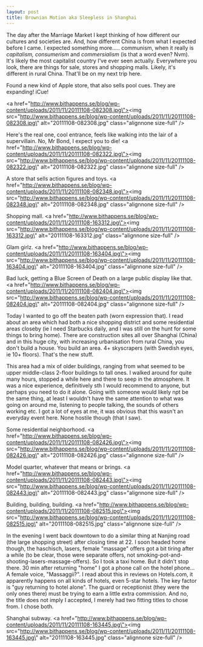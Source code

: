 ```yaml
---
layout: post
title: Brownian Motion aka Sleepless in Shanghai
---
```


The day after the Marriage Market I kept thinking of how different our cultures and societies are. And, how different China is from what I expected before I came. I expected something more..... communism, when it really is *capitalism, consumerism* and *commersialism* (is that a word even? Nvm). It\'s likely the most capitalist country I\'ve ever seen actually. Everywhere you look, there are things for sale, stores and shopping malls. Likely, it\'s different in rural China. That\'ll be on my next trip here.


Found a new kind of Apple store, that also sells pool cues. They are expanding! iCue!

<a href=\"http://www.bithappens.se/blog/wp-content/uploads/2011/11/20111108-082308.jpg\"><img src=\"http://www.bithappens.se/blog/wp-content/uploads/2011/11/20111108-082308.jpg\" alt=\"20111108-082308.jpg\" class=\"alignnone size-full\" /></a>


<!--more-->


Here\'s the real one, cool entrance, feels like walking into the lair of a supervillain. No, Mr Bond, I expect you to die!
<a href=\"http://www.bithappens.se/blog/wp-content/uploads/2011/11/20111108-082322.jpg\"><img src=\"http://www.bithappens.se/blog/wp-content/uploads/2011/11/20111108-082322.jpg\" alt=\"20111108-082322.jpg\" class=\"alignnone size-full\" /></a>


A store that sells action figures and toys.
<a href=\"http://www.bithappens.se/blog/wp-content/uploads/2011/11/20111108-082348.jpg\"><img src=\"http://www.bithappens.se/blog/wp-content/uploads/2011/11/20111108-082348.jpg\" alt=\"20111108-082348.jpg\" class=\"alignnone size-full\" /></a>


Shopping mall.
<a href=\"http://www.bithappens.se/blog/wp-content/uploads/2011/11/20111108-163312.jpg\"><img src=\"http://www.bithappens.se/blog/wp-content/uploads/2011/11/20111108-163312.jpg\" alt=\"20111108-163312.jpg\" class=\"alignnone size-full\" /></a>


Glam girlz.
<a href=\"http://www.bithappens.se/blog/wp-content/uploads/2011/11/20111108-163404.jpg\"><img src=\"http://www.bithappens.se/blog/wp-content/uploads/2011/11/20111108-163404.jpg\" alt=\"20111108-163404.jpg\" class=\"alignnone size-full\" /></a>


Bad luck, getting a Blue Screen of Death on a large public display like that.
<a href=\"http://www.bithappens.se/blog/wp-content/uploads/2011/11/20111108-082404.jpg\"><img src=\"http://www.bithappens.se/blog/wp-content/uploads/2011/11/20111108-082404.jpg\" alt=\"20111108-082404.jpg\" class=\"alignnone size-full\" /></a>

Today I wanted to go off the beaten path (worn expression that). I read about an area which had both a nice shopping district and some residential areas closeby (ie I need Starbucks daily, and I was still on the hunt for some things to bring home). There are construction sites all over Shanghai (China) and in this huge city, with increasing urbanisation from rural China, you don\'t build a house. You build an area. 4+ skyscrapers (with Swedish eyes, ie 10+ floors). That\'s the new stuff.

This area had a mix of older buildings, ranging from what seemed to be upper middle-class 2-floor buildings to tall ones. I walked around for quite many hours, stopped a while here and there to seep in the atmosphere. It was a nice experience, definitively sth I would recommend to anyone, but perhaps you need to do it alone. Going with someone would likely npt be the same thing, at least I wouldn\'t have the same attention to what was going on around me, listening to people talking, the sounds of others working etc. I got a lot of eyes at me, it was obvious that this wasn\'t an everyday event here. None hostile though (that I saw).


Some residential neighborhood.
<a href=\"http://www.bithappens.se/blog/wp-content/uploads/2011/11/20111108-082426.jpg\"><img src=\"http://www.bithappens.se/blog/wp-content/uploads/2011/11/20111108-082426.jpg\" alt=\"20111108-082426.jpg\" class=\"alignnone size-full\" /></a>


Model quarter, whatever that means or brings.
<a href=\"http://www.bithappens.se/blog/wp-content/uploads/2011/11/20111108-082443.jpg\"><img src=\"http://www.bithappens.se/blog/wp-content/uploads/2011/11/20111108-082443.jpg\" alt=\"20111108-082443.jpg\" class=\"alignnone size-full\" /></a>


Building, building, building.
<a href=\"http://www.bithappens.se/blog/wp-content/uploads/2011/11/20111108-082515.jpg\"><img src=\"http://www.bithappens.se/blog/wp-content/uploads/2011/11/20111108-082515.jpg\" alt=\"20111108-082515.jpg\" class=\"alignnone size-full\" /></a>

In the evening I went back downtown to do a similar thing at Nanjing road (the large shopping street) after closing time at 22. I soon headed home though, the haschisch, lasers, female \"massage\" offers got a bit tiring after a while (to be clear, those were separate offers, not smoking-pot-and-shooting-lasers-massage-offers). So I took a taxi home. But it didn\'t stop there. 30 min after returning \"home\" I got a phone call on the hotel phone... A female voice, \"Massaggii?\". I read about this in reviews on Hotels.com, it apparently happens on all kinds of hotels, even 5-star hotels. The key factor is \"guy returning to hotel alone\". The guard or receptionist (they were the only ones there) must be trying to earn a little extra commission. And no, the title does not imply I accepted, I merely had two fitting titles to chose from. I chose both.



Shanghai subway.
<a href=\"http://www.bithappens.se/blog/wp-content/uploads/2011/11/20111108-163445.jpg\"><img src=\"http://www.bithappens.se/blog/wp-content/uploads/2011/11/20111108-163445.jpg\" alt=\"20111108-163445.jpg\" class=\"alignnone size-full\" /></a>